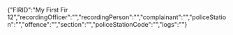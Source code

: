 {"FIRID":"My First Fir 12","recordingOfficer":"","recordingPerson":"","complainant":"","policeStation":"","offence":"","section":"","policeStationCode":"","logs":""}